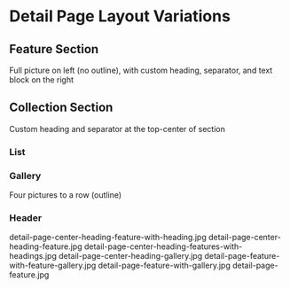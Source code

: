# Detail Page Layout Variations

## Feature Section

Full picture on left (no outline), with custom heading, separator, and text block on the right

## Collection Section

Custom heading and separator at the top-center of section

### List

### Gallery

Four pictures to a row (outline)

### Header


detail-page-center-heading-feature-with-heading.jpg
detail-page-center-heading-feature.jpg
detail-page-center-heading-features-with-headings.jpg
detail-page-center-heading-gallery.jpg
detail-page-feature-with-feature-gallery.jpg
detail-page-feature-with-gallery.jpg
detail-page-feature.jpg

